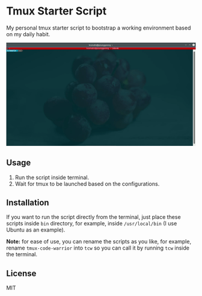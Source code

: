 # Tmux Starter Script

My personal tmux starter script to bootstrap a working environment based on my daily habit.

![tcw-sample](./sample/tcw.gif)

## Usage
1. Run the script inside terminal.
2. Wait for tmux to be launched based on the configurations.

## Installation
If you want to run the script directly from the terminal, just place these scripts inside `bin` directory, for example, inside `/usr/local/bin` (I use Ubuntu as an example).

**Note:** for ease of use, you can rename the scripts as you like, for example, rename `tmux-code-warrior` into `tcw` so you can call it by running `tcw` inside the terminal.

## License
MIT

